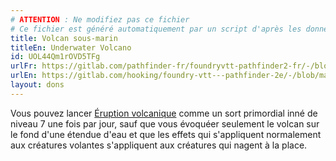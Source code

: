 ```yaml
---
# ATTENTION : Ne modifiez pas ce fichier
# Ce fichier est généré automatiquement par un script d'après les données du module Foundry VTT officiel et de sa traduction
title: Volcan sous-marin
titleEn: Underwater Volcano
id: UOL44Qm1rOVD5TFg
urlFr: https://gitlab.com/pathfinder-fr/foundryvtt-pathfinder2-fr/-/blob/master/data/feats/UOL44Qm1rOVD5TFg.htm
urlEn: https://gitlab.com/hooking/foundry-vtt---pathfinder-2e/-/blob/master/packs/data/feats.db/underwater-volcano.json
layout: dons
---
```

Vous pouvez lancer [Éruption volcanique](../sorts/eruption-volcanique.html) comme un sort primordial inné de niveau 7 une fois par jour, sauf que vous évoquéer seulement le volcan sur le fond d'une étendue d'eau et que les effets qui s'appliquent normalement aux créatures volantes s'appliquent aux créatures qui nagent à la place.
